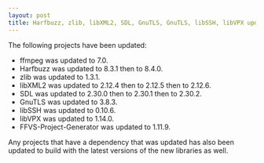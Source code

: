 ```yaml
---
layout: post
title: Harfbuzz, zlib, libXML2, SDL, GnuTLS, GnuTLS, libSSH, libVPX updates
---
```


The following projects have been updated:
* ffmpeg was updated to 7.0.
* Harfbuzz was updated to 8.3.1 then to 8.4.0.
* zlib was updated to 1.3.1.
* libXML2 was updated to 2.12.4 then to 2.12.5 then to 2.12.6.
* SDL was updated to 2.30.0 then to 2.30.1 then to 2.30.2.
* GnuTLS was updated to 3.8.3.
* libSSH was updated to 0.10.6.
* libVPX was updated to 1.14.0.
* FFVS-Project-Generator was updated to 1.11.9.

Any projects that have a dependency that was updated has also been updated to build with the latest versions of the new libraries as well.